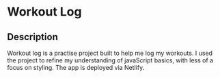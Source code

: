 # Workout Log

## Description

Workout log is a practise project built to help me log my workouts. I used the project to refine my understanding of javaScript basics, with less of a focus on styling. 
The app is deployed via Netlify.
